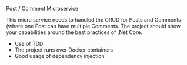 Post / Comment Microservice

This micro service needs to handled the CRUD for Posts and Comments (where one Post can have multiple Comments. The project should show your capabilities around the best practices of .Net Core. 

* Use of TDD
* The project runs over Docker containers
* Good usage of dependency injection
